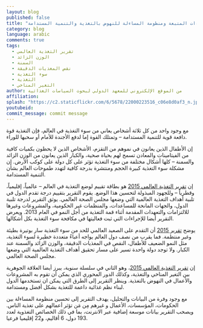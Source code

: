 ```yaml
---
layout: blog
published: false
title: "تقرير التغذية العالمي 2015: الإجراءات المتبعة ومنظومة المساءلة للنهوض بالتغذية والتنمية المستدامة"
category: blog
language: arabic
comments: true
tags: 
  - تقرير التغذية العالمي
  - الوزن الزائد
  - السمنة
  - نقص المغذيات الدقيقة
  - سوء التغذية
  - التغذية
  - التغير المناخي
author: من الموقع الإلكتروني للمعهد الدولي لبحوث السياسات الغذائية
affiliation: 
splash: "https://c2.staticflickr.com/6/5678/22000223516_c06e8d0af3_n.jpg"
youtubeid: 
commit_message: commit message
---
```

مع وجود واحد من كل ثلاثة أشخاص يعاني من سوء التغذية في العالم، فإن التغذية قوة دافعة قوية للتنمية المستدامة – وتمتلك القوة إما لدفع الأجندة للأمام أو سحبها للوراء. 
<!-- more -->

إن الأطفال الذين يعانون في نموهم من التقزم، الأشخاص الذين لا يحظون بكميات كافية من الفيتامينات والمعادن تسمح لهم بحياة صحية، والكبار الذين يعانون من الوزن الزائد والسمنة – كلها أشكال مختلفة من سوء التغذية تؤثر على كل دولة على كوكب الأرض. إن مشكلة سوء التغذية كبيرة الحجم ومنتشرة بدرجة كافية لتهدد طموحات العالم بشأن التنمية المستدامة.

إن [تقرير التغذية العالمي 2015](http://ebrary.ifpri.org/utils/getfile/collection/p15738coll2/id/129443/filename/129654.pdf) هو بطاقة تقييم لوضع التغذية في العالم – عالمياً، إقليمياً، وقطرياً – وللجهود المبذولة لتحسين هذا الوضع.  يقوم التقرير بتقييم درجة تقدم الدول في تلبية أهداف التغذية العالمية التي وضعها مجلس الصحة العالمي.  يوثق التقرير لدرجة تلبية الدول، والجهات المانحة للمساعدات، والمنظمات غير الحكومية، والمشروعات وغيرها للالتزامات والتعهدات المقدمة أثناء قمة التغذية من أجل النمو في العام 2013.  ويعرض التقرير أيضا للإجراءات التي ثبت فعاليتها في مكافحة سوء التغذية بكل أشكالها.

يوضح [تقرير 2015](http://ebrary.ifpri.org/utils/getfile/collection/p15738coll2/id/129443/filename/129654.pdf) أن التقدم على الصعيد العالمي للحد من سوء التغذية سار بوتيرة بطيئة وغير منتظمة.  فما يقرب من نصف دول العالم يواجه أعباءً متعددة خطيرة لسوء التغذية، مثل النمو الضعيف للأطفال، النقص في المغذيات الدقيقة، والوزن الزائد والسمنة عند الكبار.  ولا توجد دولة واحدة تسير على مسار تحقيق أهداف التغذية العالمية التي وضعها مجلس الصحة العالمي. 

إن [تقرير التغذية العالمي 2015](http://ebrary.ifpri.org/utils/getfile/collection/p15738coll2/id/129443/filename/129654.pdf)، وهو الثاني في سلسلة سنوية، يبرز أيضا العلاقة الجوهرية بين التغير المناخي والتغذية، وكذلك الدور المحوري الذي يمكن أن تقوم به المشروعات والأعمال في النهوض بالتغذية.  وينظر التقرير إلى الطرق التي يمكن ان تستخدمها الدول لبناء نظم غذائية داعمة للتغذية بشكل أفضل ومستدامة. 
 
 مع وجود وفرة من البيانات والتحليل، يهدف التقرير إلى تحسين منظومة المساءلة بين الحكومات، المؤسسات، الأعمال و غيرهم مِن مَن تؤثر أعمالهم على تغذية الناس. ويصحب التقرير بيانات موسعة إضافية عبر الانترنت، بما في ذلك الخصائص التغذوية لعدد 193 دول، 6 أقاليم، و22 إقليميا فرعيا.